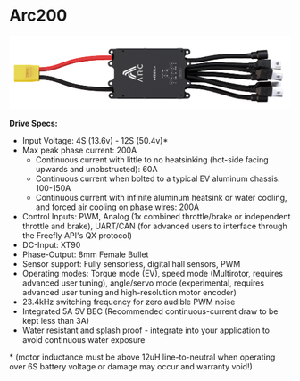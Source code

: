 # Arc200

![](../../../.gitbook/assets/269942788.png)

**Drive Specs:**

* Input Voltage: 4S \(13.6v\) - 12S \(50.4v\)\*
* Max peak phase current: 200A
  * Continuous current with little to no heatsinking \(hot-side facing upwards and unobstructed\): 60A
  * Continuous current when bolted to a typical EV aluminum chassis: 100-150A
  * Continuous current with infinite aluminum heatsink or water cooling, and forced air cooling on phase wires: 200A
* Control Inputs: PWM, Analog \(1x combined throttle/brake or independent throttle and brake\), UART/CAN \(for advanced users to interface through the Freefly API's QX protocol\)
* DC-Input: XT90
* Phase-Output: 8mm Female Bullet
* Sensor support: Fully sensorless, digital hall sensors, PWM
* Operating modes: Torque mode \(EV\), speed mode \(Multirotor, requires advanced user tuning\), angle/servo mode \(experimental, requires advanced user tuning and high-resolution motor encoder\)
* 23.4kHz switching frequency for zero audible PWM noise
* Integrated 5A 5V BEC \(Recommended continuous-current draw to be kept less than 3A\)
* Water resistant and splash proof - integrate into your application to avoid continuous water exposure

\* \(motor inductance must be above 12uH line-to-neutral when operating over 6S battery voltage or damage may occur and warranty void!\)

